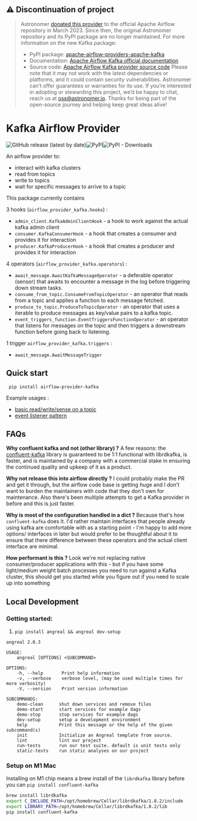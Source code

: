 ## ⚠️ Discontinuation of project
> Astronomer [donated this provider](https://github.com/apache/airflow/pull/30175) to the official Apache Airflow repository in March 2023. Since then, the original Astronomer repository and its PyPI package are no longer maintained. For more information on the new Kafka package:
> * PyPI package: [apache-airflow-providers-apache-kafka](https://pypi.org/project/apache-airflow-providers-apache-kafka/) 
> * Documentation: [Apache Airflow Kafka official documentation](https://airflow.apache.org/docs/apache-airflow-providers-apache-kafka/stable/index.html)
> * Source code: [Apache Airflow Kafka provider source code](https://github.com/apache/airflow/tree/main/providers/apache/kafka)
> Please note that it may not work with the latest dependencies or platforms, and it could contain security vulnerabilities. Astronomer can’t offer guarantees or warranties for its use.
> If you’re interested in adopting or stewarding this project, we’d be happy to chat, reach us at oss@astronomer.io. Thanks for being part of the open-source journey and helping keep great ideas alive!


# Kafka Airflow Provider

![GitHub release (latest by date)](https://img.shields.io/github/v/release/astronomer/airflow-provider-kafka)![PyPI](https://img.shields.io/pypi/v/airflow-provider-kafka)![PyPI - Downloads](https://img.shields.io/pypi/dm/airflow-provider-kafka)


An airflow provider to:
- interact with kafka clusters
- read from topics
- write to topics
- wait for specific messages to arrive to a topic

This package currently contains

3 hooks (`airflow_provider_kafka.hooks`) :
- `admin_client.KafkaAdminClientHook` - a hook to work against the actual kafka admin client
- `consumer.KafkaConsumerHook` - a hook that creates a consumer and provides it for interaction
- `producer.KafkaProducerHook` - a hook that creates a producer and provides it for interaction

4 operators (`airflow_provider_kafka.operators`) :
- `await_message.AwaitKafkaMessageOperator` - a deferable operator (sensor) that awaits to encounter a message in the log before triggering down stream tasks.
- `consume_from_topic.ConsumeFromTopicOperator` - an operator that reads from a topic and applies a function to each message fetched.
- `produce_to_topic.ProduceToTopicOperator` - an operator that uses a iterable to produce messages as key/value pairs to a kafka topic.
- `event_triggers_function.EventTriggersFunctionOperator` - an operator that listens for messages on the topic and then triggers a downstream function before going back to listening.

1 trigger `airflow_provider_kafka.triggers` :
- `await_message.AwaitMessageTrigger`


## Quick start

` pip install airflow-provider-kafka`

Example usages :
- [basic read/write/sense on a topic](example_dags/listener_dag_function.py)
- [event listener pattern](example_dags/listener_dag_function.py)

## FAQs

**Why confluent kafka and not (other library) ?** A few reasons: the [confluent-kafka](https://github.com/confluentinc/confluent-kafka-python) library is guaranteed to be 1:1 functional with librdkafka, is faster, and is maintained by a company with a commercial stake in ensuring the continued quality and upkeep of it as a product.

**Why not release this into airflow directly ?** I could probably make the PR and get it through, but the airflow code base is getting huge and I don't want to burden the maintainers with code that they don't own for  maintenance. Also there's been multiple attempts to get a Kafka provider in before and this is just faster.

**Why is most of the configuration handled in a dict ?** Because that's how `confluent-kafka` does it. I'd rather maintain interfaces that people already using kafka are comfortable with as a starting point - I'm happy to add more options/ interfaces in later but would prefer to be thoughtful about it to ensure that there difference between these operators and the actual client interface are minimal.

**How performant is this ?** Look we're not replacing native consumer/producer applications with this - but if you have some light/medium weight batch processes you need to run against a Kafka cluster, this should get you started while you figure out if you need to scale up into something

## Local Development

### Getting started:
1. `pip install angreal && angreal dev-setup`

```
angreal 2.0.3

USAGE:
    angreal [OPTIONS] <SUBCOMMAND>

OPTIONS:
    -h, --help       Print help information
    -v, --verbose    verbose level, (may be used multiple times for more verbosity)
    -V, --version    Print version information

SUBCOMMANDS:
    demo-clean      shut down services and remove files
    demo-start      start services for example dags
    demo-stop       stop services for example dags
    dev-setup       setup a development environment
    help            Print this message or the help of the given subcommand(s)
    init            Initialize an Angreal template from source.
    lint            lint our project
    run-tests       run our test suite. default is unit tests only
    static-tests    run static analyses on our project
```


### Setup on M1 Mac
Installing on M1 chip means a brew install of the `librdkafka` library before you can `pip install confluent-kafka`
```bash
brew install librdkafka
export C_INCLUDE_PATH=/opt/homebrew/Cellar/librdkafka/1.8.2/include
export LIBRARY_PATH=/opt/homebrew/Cellar/librdkafka/1.8.2/lib
pip install confluent-kafka
```
